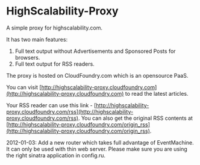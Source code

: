 HighScalability-Proxy
=====================

A simple proxy for highscalability.com.

It has two main features:

1. Full text output without Advertisements and Sponsored Posts for browsers.
2. Full text output for RSS readers.

The proxy is hosted on CloudFoundry.com which is an opensource PaaS.

You can visit [http://highscalability-proxy.cloudfoundry.com](http://highscalability-proxy.cloudfoundry.com) to read the latest articles. 

Your RSS reader can use this link - [http://highscalability-proxy.cloudfoundry.com/rss](http://highscalability-proxy.cloudfoundry.com/rss). You can also get the original RSS contents at [http://highscalability-proxy.cloudfoundry.com/origin_rss](http://highscalability-proxy.cloudfoundry.com/origin_rss).

2012-01-03: Add a new router which takes full advantage of EventMachine. It can only be used with thin web server. Please make sure you are using the right sinatra application in config.ru.